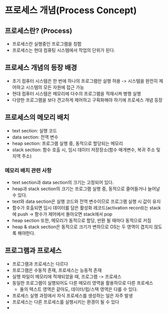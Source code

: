 # 프로세스 개념(Process Concept)
## 프로세스란? (Process)
- 프로세스란 실행중인 프로그램을 칭함
- 프로세스는 현대 컴퓨팅 시스템에서 작업의 단위가 된다.

## 프로세스 개념의 등장 배경
- 초기 컴퓨터 시스템은 한 번에 하나의 프로그램만 실행 허용
  -> 시스템을 완전히 제어하고 시스템의 모든 자원에 접근 가능
- 현대 컴퓨터 시스템은 메모리에 다수의 프로그램을 적재시켜 병행 실행
- 다양한 프로그램을 보다 견고하게 제어하고 구획화해야 하기에 프로세스 개념 등장

## 프로세스의 메모리 배치
- text section: 실행 코드
- data section: 전역 변수
- heap section: 프로그램 실행 중, 동적으로 할당되는 메모리
- stack section: 함수 호출 시, 임시 데이터 저장장소(함수 매개변수, 복귀 주소 및 지역 주소)

### 메모리 배치 관련 사항
- text section과 data section의 크기는 고정되어 있다.
- heap과 stack section의 크기는 프로그램 실행 중, 동적으로 줄어들거나 늘어날 수 있다.
- text와 data section은 실행 코드와 전역 변수이므로 프로그램 실행 시 값이 유지
- 함수가 호출되면 임시 데이터를 담은 활성화 레코드(activation record)는 stack에 push -> 함수가 제어에서 돌아오면 stack에서 pop
- heap section 또한, 메모리가 동적으로 할당, 반환 될 때마다 동적으로 커짐
- heap & stack section은 동적으로 크기가 변하므로 OS는 두 영역이 겹치지 않도록 해야한다.


## 프로그램과 프로세스
- 프로그램과 프로세스는 다르다
- 프로그램은 수동적 존재, 프로세스는 능동적 존재
- 실행 파일이 메모리에 적재되었을 때, 프로그램 -> 프로세스
- 동일한 프로그램이 실행되어도 다른 메모리 영역을 활용하므로 다른 프로세스
  - 둘의 텍스트 영역은 같아도, 데이터/힙/스택 영역은 다를 수 있다.
- 프로세스 실행 과정에서 자식 프로세스를 생성하는 일은 자주 발생
- 프로세스는 다른 프로세스를 실행시키는 환경이 될 수 있다
- 